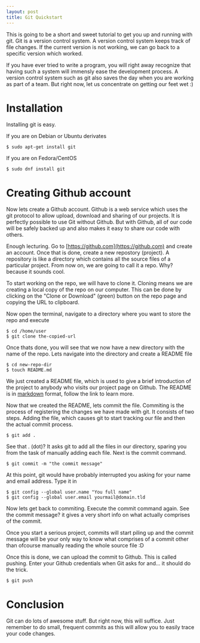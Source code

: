```yaml
---
layout: post
title: Git Quickstart 
---
```


This is going to be a short and sweet tutorial to get you up and running with
git. Git is a version control system. A version control system keeps track of
file changes. If the current version is not working, we can go back to a
specific version which worked.

If you have ever tried to write a program, you will right away recognize that
having such a system will immensly ease the development process. A version
control system such as git also saves the day when you are working as part of
a team. But right now, let us concentrate on getting our feet wet :)

# Installation
Installing git is easy.

If you are on Debian or Ubuntu derivates

    $ sudo apt-get install git

If you are on Fedora/CentOS

    $ sudo dnf install git

# Creating Github account
Now lets create a Github account. Github is a web service which uses the git
protocol to allow upload, download and sharing of our projects. It is perfectly
possible to use Git without Github. But with Github, all of our code will be
safely backed up and also makes it easy to share our code with others.

Enough lecturing. Go to [https://github.com](https://github.com) and create an
account. Once that is done, create a new repostory (project). A repository is
like a directory which contains all the source files of a particular project.
From now on, we are going to call it a repo. Why? because it sounds cool.

To start working on the repo, we will have to clone it. Cloning means we are
creating a local copy of the repo on our computer. This can be done by clicking
on the "Clone or Download" (green) button on the repo page and copying the URL
to clipboard.

Now open the terminal, navigate to a directory where you want to store the
repo and execute

    $ cd /home/user  
    $ git clone the-copied-url  

Once thats done, you will see that we now have a new directory with the name
of the repo. Lets navigate into the directory and create a README file

    $ cd new-repo-dir  
    $ touch README.md  

We just created a README file, which is used to give a brief introduction of
the project to anybody who visits our project page on Github. The README is in
[markdown](https://daringfireball.net/projects/markdown/syntax) format, follow
the link to learn more.

Now that we created the README, lets commit the file. Commiting is the process
of registering the changes we have made with git. It consists of two steps.
Adding the file, which causes git to start tracking our file and then the
actual commit process.

    $ git add .   

See that . (dot)? It asks git to add all the files in our directory, sparing
you from the task of manually adding each file. Next is the commit command.

    $ git commit -m "the commit message"   

At this point, git would have probably interrupted you asking for your name
and email address. Type it in

    $ git config --global user.name "You full name"  
    $ git config --global user.email yourmail@domain.tld  


Now lets get back to commiting. Execute the commit command again. See the
commit message? it gives a very short info on what actually comprises of the
commit.

Once you start a serious project, commits will start piling up and the commit
message will be your only way to know what comprises of a commit other than
ofcourse manually reading the whole source file :D

Once this is done, we can upload the commit to Github. This is called pushing.
Enter your Github credentials when Git asks for and... it should do the trick.

    $ git push

# Conclusion
Git can do lots of awesome stuff. But right now, this will suffice. Just
remember to do small, frequent commits as this will allow you to easily trace
your code changes.

